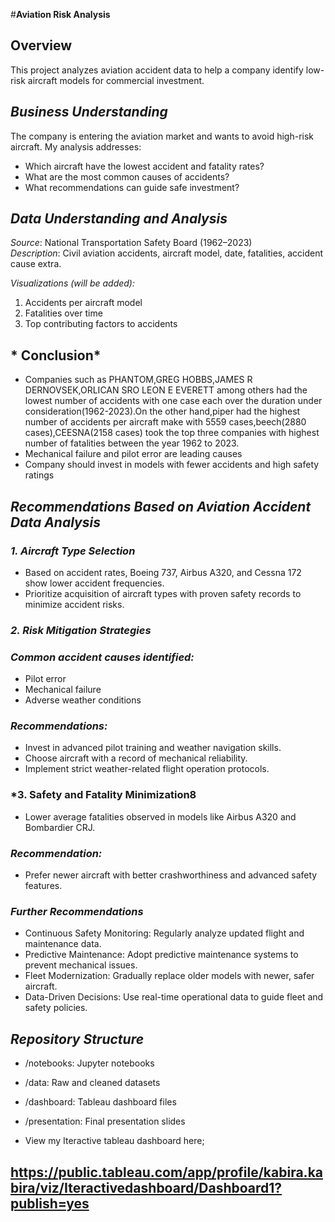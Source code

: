 #**Aviation  Risk Analysis**

## Overview
This project analyzes aviation accident data to help a company identify low-risk aircraft models for commercial investment.

## *Business Understanding*
The company is entering the aviation market and wants to avoid high-risk aircraft. My analysis addresses:
- Which aircraft have the lowest accident and fatality rates?
- What are the most common causes of accidents?
- What recommendations can guide safe investment?

## *Data Understanding and Analysis*
*Source*: National Transportation Safety Board (1962–2023)  
*Description*: Civil aviation accidents, aircraft model, date, fatalities, accident cause extra.


*Visualizations (will be added):*
1. Accidents per aircraft model
2. Fatalities over time
3. Top contributing factors to accidents

## * Conclusion*
- Companies such as PHANTOM,GREG HOBBS,JAMES R DERNOVSEK,ORLICAN SRO LEON E EVERETT among others had the lowest number of accidents with one case each over the duration under consideration(1962-2023).On the other hand,piper had the highest number of accidents per aircraft make with 5559 cases,beech(2880 cases),CEESNA(2158 cases) took the top three companies with highest number of fatalities between the year 1962 to 2023.
- Mechanical failure and pilot error are leading causes
- Company should invest in models with fewer accidents and high safety ratings

## *Recommendations Based on Aviation Accident Data Analysis*
### *1. Aircraft Type Selection*
- Based on accident rates, Boeing 737, Airbus A320, and Cessna 172 show lower accident frequencies.
- Prioritize acquisition of aircraft types with proven safety records to minimize accident risks.
### *2. Risk Mitigation Strategies*
### *Common accident causes identified:*
- Pilot error
- Mechanical failure
- Adverse weather conditions
### *Recommendations:*
- Invest in advanced pilot training and weather navigation skills.
- Choose aircraft with a record of mechanical reliability.
- Implement strict weather-related flight operation protocols.
### *3. Safety and Fatality Minimization8
- Lower average fatalities observed in models like Airbus A320 and Bombardier CRJ.
### *Recommendation:*
- Prefer newer aircraft with better crashworthiness and advanced safety features.
### *Further Recommendations*
- Continuous Safety Monitoring: Regularly analyze updated flight and maintenance data.
- Predictive Maintenance: Adopt predictive maintenance systems to prevent mechanical issues.
- Fleet Modernization: Gradually replace older models with newer, safer aircraft.
- Data-Driven Decisions: Use real-time operational data to guide fleet and safety policies.


## *Repository Structure*
- /notebooks: Jupyter notebooks
- /data: Raw and cleaned datasets
- /dashboard: Tableau dashboard files
- /presentation: Final presentation slides

- View my Iteractive tableau dashboard here;
## https://public.tableau.com/app/profile/kabira.kabira/viz/Iteractivedashboard/Dashboard1?publish=yes